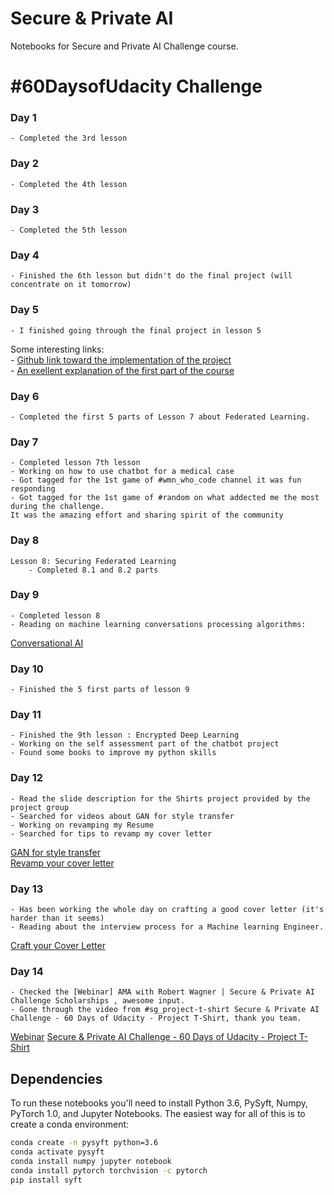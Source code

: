 # Secure & Private AI

Notebooks for Secure and Private AI Challenge course.

# #60DaysofUdacity Challenge
### Day 1
    - Completed the 3rd lesson
### Day 2
    - Completed the 4th lesson
### Day 3
    - Completed the 5th lesson
### Day 4
    - Finished the 6th lesson but didn't do the final project (will concentrate on it tomorrow)
### Day 5
    - I finished going through the final project in lesson 5
    
Some interesting links:  
    - [Github link toward the implementation of the project](https://github.com/dimun/pate_torch/blob/master/PATE.ipynb)  
    - [An exellent explanation of the first part of the course](https://towardsdatascience.com/understanding-differential-privacy-85ce191e198a?sk=3f301aff515ee13e485908881ddb22b6)
### Day 6
    - Completed the first 5 parts of Lesson 7 about Federated Learning.
### Day 7
    - Completed lesson 7th lesson
    - Working on how to use chatbot for a medical case
    - Got tagged for the 1st game of #wmn_who_code channel it was fun responding
    - Got tagged for the 1st game of #random on what addected me the most during the challenge. 
    It was the amazing effort and sharing spirit of the community
### Day 8
    Lesson 8: Securing Federated Learning
        - Completed 8.1 and 8.2 parts
### Day 9
    - Completed lesson 8
    - Reading on machine learning conversations processing algorithms: 
   [Conversational AI](https://towardsdatascience.com/conversational-ai-design-build-a-contextual-ai-assistant-61c73780d10)
### Day 10
    - Finished the 5 first parts of lesson 9
### Day 11
    - Finished the 9th lesson : Encrypted Deep Learning
    - Working on the self assessment part of the chatbot project
    - Found some books to improve my python skills
### Day 12
    - Read the slide description for the Shirts project provided by the project group
    - Searched for videos about GAN for style transfer
    - Working on revamping my Resume 
    - Searched for tips to revamp my cover letter
[GAN for style transfer](https://www.youtube.com/watch?v=MgdAe-T8obE)  
[Revamp your cover letter](https://resumegenius.com/how-to-write-a-cover-letter)
### Day 13
    - Has been working the whole day on crafting a good cover letter (it's harder than it seems) 
    - Reading about the interview process for a Machine learning Engineer.
[Craft your Cover Letter](https://www.udacity.com/course/craft-your-cover-letter--ud244)
### Day 14
    - Checked the [Webinar] AMA with Robert Wagner | Secure & Private AI Challenge Scholarships , awesome input.
    - Gone through the video from #sg_project-t-shirt Secure & Private AI Challenge - 60 Days of Udacity - Project T-Shirt, thank you team.
[Webinar](https://www.youtube.com/watch?v=9D_jxOMZmRI)
[Secure & Private AI Challenge - 60 Days of Udacity - Project T-Shirt](https://www.youtube.com/watch?v=8_vhbNpyIk4&feature=youtu.be&fbclid=IwAR3yvjZkKd_DzAEsz3kehNmmYQh8zAledHk0AbG_aJX8vtRmF-C58j-Upho)

## Dependencies

To run these notebooks you'll need to install Python 3.6, PySyft, Numpy, PyTorch 1.0, and Jupyter Notebooks. The easiest way for all of this is to create a conda environment:

```bash
conda create -n pysyft python=3.6
conda activate pysyft
conda install numpy jupyter notebook
conda install pytorch torchvision -c pytorch
pip install syft
```

